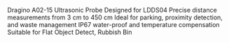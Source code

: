 Dragino A02-15 Ultrasonic Probe
Designed for LDDS04
Precise distance measurements from 3 cm to 450 cm
Ideal for parking, proximity detection, and waste management
IP67 water-proof and temperature compensation
Suitable for Flat Object Detect, Rubbish Bin
